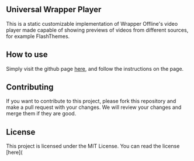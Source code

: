 ## Universal Wrapper Player
This is a static customizable implementation of Wrapper Offline's video player made capable of showing previews of videos from different sources, for example FlashThemes.

## How to use
Simply visit the github page [here](https://wrapperoffline.github.io/Universal-Wrapper-Player/), and follow the instructions on the page.

## Contributing
If you want to contribute to this project, please fork this repository and make a pull request with your changes. We will review your changes and merge them if they are good.

## License
This project is licensed under the MIT License. You can read the license [here](